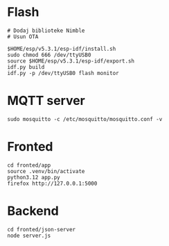 # Flash
```
# Dodaj biblioteke Nimble
# Usun OTA

$HOME/esp/v5.3.1/esp-idf/install.sh         
sudo chmod 666 /dev/ttyUSB0
source $HOME/esp/v5.3.1/esp-idf/export.sh
idf.py build
idf.py -p /dev/ttyUSB0 flash monitor
```

# MQTT server
```
sudo mosquitto -c /etc/mosquitto/mosquitto.conf -v
```


# Fronted
```
cd fronted/app
source .venv/bin/activate
python3.12 app.py
firefox http://127.0.0.1:5000
```

# Backend

```
cd fronted/json-server
node server.js
```